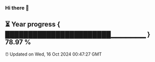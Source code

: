 ### Hi there 👋
⏳ Year progress { ███████████████████████▁▁▁▁▁▁▁ } 78.97 %
---
⏰ Updated on Wed, 16 Oct 2024 00:47:27 GMT

